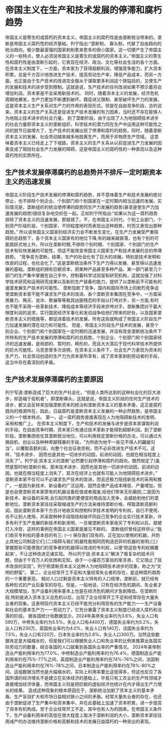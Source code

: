 # 帝国主义在生产和技术发展的停滞和腐朽趋势

帝国主义是寄生的或腐朽的资本主义，帝国主义的腐朽性是由垄断统治带来的，垄断是帝国主义腐朽性的经济基础。列宁指出:“垄断制， 寡头制，代替了自由趋向的统治趋向，极少数最富强的国家剥削愈来愈多的弱小国家，这一切便产生了帝国主义的一些特点，使人必须说帝国主义是寄生的或腐朽的资本主义。”帝国主义的寄生性和腐朽性是由垄断引起的，它表现在经济、政治、文化等社会生活的各个方面。
在资本主义制度下，一方面，资本家为了获得超额利润，增强竞争能力，扩大资本积累，总是千方百计地改进生产技术，提高劳动生产率，降低产品成本，而另一方面，也正是由于生产技术的改进完全服从于谋取更多利润这个狭隘目的，又使生产的发展和技术的进步受到限制。这就是说，生产技术的任何改进如果不预示着将会增加利润，资本家是不会采用新技术的。
同时，随着资本主义的发展，经济危机周期地爆发，生产力更加不断遭到破坏。既促进又限制、甚至破坏生产力的发展，这是资本主义生产关系对生产力的作用的表现形式。但是在自由竞争阶段，总的说来，资本主义的生产关系还是促进生产技术发展的有力因素，当时还不存在能够人为地阻止技术进步的社会力量。
到了垄断阶段，由于出现了人为地阻碍技术进步的社会力量即资本主义的垄断组织，科学技术的潜力同在生产中运用这种可能性之间的脱节日益增大了，生产技术的发展出现了停滞和腐朽的趋势。同时，随着垄断资本主义的发展，社会劳动越来越多地脱离生产，而用于非物质生产领域。
这意味着资本主义已经走上了下坡路，资本主义的生产关系从以前促进生产力发展的因素变成了阻挠社会生产力发展的障碍，这是帝国主义的腐朽性的一种表现以及这种腐朽性的实质所在。

## 生产技术发展停滞腐朽的总趋势并不排斥一定时期资本主义的迅速发展

帝国主义阶段生产技术发展的停滞和腐朽趋势，并不意味着生产和技术发展的绝对停止，也不排除个别企业、个别部门和个别国家在一定时期内相当迅速的发展。实际情况是，垄断组织的统治使停滞的趋势同生产力发展的趋势(甚至是使生产力加速发展的趋势)错综复杂地交织在一起。正如列宁所指出:“如果以为这一腐朽趋势排除了资本主义的迅速发展，那就错了。不，在帝国主义时代，个别工业部门，个别资产阶级阶层，个别国家，不同程度地时而表现出这种趋势，时而又表现出那种趋势。”
所以说帝国主义国家的经济实力会不断发生变化，在生产力发展受严重阻碍的总趋势下，各个资本主义国家有的地位下降,有的越来越衰落，也有个别的可能跳跃式地上升。所以在垄断时期,不排除个别时期、个别国家、个别部门的生产技术有较快发展的可能性，但这不能改变帝国主义国家生产和技术发展的总的停滞趋势。
“竞争变为垄断。结果，生产的社会化有了巨大的进展。特别是技术发明和改良的过程，也社会化了。”这是垄断统治条件下生产力得以发展、甚至得以迅速发展的基础。垄断组织拥有巨额资本，把某种产品甚至多种产品、某一部门甚至几个部门的生产集中掌握在自己手中，控制着科学试验室和研究机构，这就加强了对科学技术研究和运用研究成果以及新的生产装备的能力，提供了以垄断前不可能有的速度发展生产技术的可能性。
垄断加剧了竞争，国内和国际市场上的剧烈竞争迫使垄断资本家不能不谋求生产技术的改进。各个垄断资本集团在竞争中，一方面采用暴力、贿买、讹诈、欺骗等等极其凶狠残忍的手段以打垮对手，另一方面,有时也不能不采用一些革新技术、降低成本等经济手段来挤垮对手。垄断集团对于最大限度利润的追求，实行国民经济军事化和发动战争给他们带来的好处，以及国家垄断资本主义的措施等，都促进着技术的发展，所有这些就构成了帝国主义阶段生产力加速发展的潜在动力和可能性。
但是，帝国主义阶段生产技术的发展，甚至个别企业、个别部门和个别国家在一定时期的迅速发展，并没有改变垄断统治条件下所特有的生产技术发展的停滞和腐朽的总趋势。个别企业、个别部门和个别国家经济的迅速发展，是局部的、暂时的、畸形的，而且大大落后于现代科学技术所提供的巨大可能性。马克思曾多次说明，在资本主义条件下，社会生产力表现为资本的生产力，社会劳动创造的生产力为资本家所享有，成了资本家剥削劳动者的手段，这当中存在着深刻的矛盾。

## 生产技术发展停滞腐朽的主要原因

列宁写道:垄断造成了巨大的生产社会化，“但是人类所达到的这种社会化的巨大进步，却造福于投机者”，即垄断寡头。这就是说，帝国主义阶段的任何生产技术的进步，都又会反转来加强垄断资本的统治和垄断资本主义的基本矛盾，这正是腐朽趋向的根源所在，因此，日益腐朽是垄断资本主义发展的一种必然趋势，是帝国主义的一个根本特点。
第一，这一腐朽趋势直接表现在人为地阻碍新技术的发明、采用和推广上。
在资本主义制度下，生产和技术的发展与进步是资本家谋取利润的手段。在自由竞争时期，资本家只有通过技术革新才能得到超额利润。到了垄断阶段，垄断集团依仗其垄断统治地位，可以利用规定垄断价格的办法，可以通过大搞投机、创业以及种种卑鄙残暴的手段，“为所欲为地干一些见不得人的齷龊勾当”，以攫取高额利润，向整个社会征收贡税，而不必非改进生产技术不可。这样，“技术进步、 因而也是其他一切进步的动因，前进的动因，也就在相当程度上消失了”。列宁说:资本主义的垄断“必然要引起停滞和腐朽的趋向。既然规定了(虽然是暂时地)垄断价格，那末技术进步、因而也是其他一切进步的动因，前进的动因，也就在相当程度上消失了，其次在经济上也就有可能人为地阻碍技术进步。”
垄断资本家不仅可以不必谋求生产技术的改进，而且还极力阻挠新技术的采用和推广。一是因为新技术、新设备的广泛运用，固然会使产品成本降低、产量增加，但是也会使垄断资本家原有的机器设备贬值或者报废,给他们带来无形磨损;二是因为新技术、新设备的采用,会引起同类的更便宜的商品加入竞争，会威胁到他们的垄断地位。垄断资本家往往采取缩减生产的方法来维持垄断价格，榨取垄断高额利润。因此垄断资本家千方百计地收买和控制科学技术发明的专利权，自已不使用，也不让别人使用，并采取种种手段阻挠和破坏同自己竞争的企业实行技术革新，许多有利于生产发展的新技术和新发明，一旦被垄断资本家收买了专利权以后，就被打入冷宫，这样的事例在帝国主义国家是屡见不鲜的。
垄断组织曾经这样供认:“我们收买专利权的基本目的有三: (一) 保存我们现有的、正在加以使用的机器，幷防止其他公司制造它们;(二)阻碍与我们机器性能相同而构造迥异的机器的发明;(三)掌握那些可能使我们的竞争者的机器得以改进的专利权，以便‘把这些专利权搁置起来’，不让这种改进见诸实现。
所以列宁说:资本主义“解决了极复杂的技术问题，但由于千百万人的贫困和无知，由于一小撮百万富翁的笨贪吝，它又阻止了技术改良的实现”。列宁把垄断资本主义这种人为地阻碍技术进步的现象，称之为“文明的野蛮”。
第二，企业经常开工不足和大量经常失业者的存在，是这种腐朽趋势的一个重要表现。
相对人口过剩是资本主义特有的人口规律，垄断前，就已经有各种形式的产业后备军的存在。但是，一般地说，只有在经济危机期间，失业者才大规模增加，生产设备利用率基本上也是在经济危机期间才急剧降低。在垄断阶段,特别是进入资本主义总危机以后，出现了企业经常开工不足和经常存在大量失业者的现象。这表明现代资本主义已经不能充分利用现有的生产能力一一生产设备和社会的基本生产力一一劳动力了，它充分暴露了资本主义制度已经进入腐朽和没落的阶段。
据各国统计局数据显示，2024年美帝失业率约为3.6%，失业人口有590万，中修失业率约为5.5%，失业人口有4400万，德国失业率约为5.2%，失业人口有230万，英国失业率约为4.0%，失业人口有140万，法国失业率约为7.5%，失业人口有220万，日本失业率约为2.6%，失业人口300万。当然这些数据肯定是大幅缩水的，但是我们可以根据失业人口和失业率的比例来推算出各国实际劳动力的数量，结合各国的人口就看到各国失业率的严重情况。
2024年美帝制造业产能利用率约为77.0%，中修制造业产能利用率约为76.4%，德国制造业产能利用率约在75%-77%之间，英国制造业产能利用率约在74%-76%之间，法国制造业产能利用率约在76%-78%之间，日本制造业产能利用率约在78%-80%之间。这组数据当然也是大幅缩水的，实际上利用率要比这低得多，但这也反应了各国所谓的经济增长不是建立在实体经济的基础上，毕竟只有工农业的生产性领域才直接增加经济体量，而帝国主义则是把巨额的虚拟经济也统计在内才得出生产力增长的结果。
造成这种现象的根本原因在于，垄断统治加剧了资本主义的基本矛盾、生产盲目扩大和市场日益相对狭小之间的矛盾。经常大量失业者的存在，也还由于垄断促进了生产集中和资本集中，并在此基础上加速了资本积累，进一步提高了资本有机构成。至于企业经常开工不足，其中也有人为的因素。在帝国主义条件下，生产设备利用率的高低在很大程度上取决于垄断利润的大小，垄断资本家往往用减产的办法维持垄断价格和高额和技术的发展日益腐朽的一种突出的表现。
